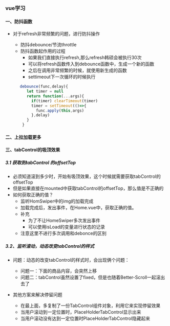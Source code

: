 ### vue学习

#### 一、防抖函数

- 对于refresh非常频繁的问题，进行防抖操作

  - 防抖debounce/节流throttle
  - 防抖函数起作用的过程
    - 如果我们直接执行refresh,那么refresh韩硕会被执行30次
    - 可以将refresh函数传入到debounce函数中，生成一个新的函数
    - 之后在调用非常频繁的时候，就使用新生成的函数
    - settimeout下一次循环的时候执行

  ```     javascript
     debounce(func,delay){
        let timer = null
        return function(...args){
          if(timer) clearTimeout(timer)
          timer = setTimeout(()=>{
            func.apply(this,args)
          },delay)
        }
      }
  ```

#### 二、上拉加载更多

#### 三、tabControl的吸顶效果

##### 3.1 获取到tabControl 的offsetTop

- 必须知道滚到多少时，开始有吸顶效果，这个时候就需要获取tabControl的offsetTop
- 但是如果直接在mounted中获取tabControl的offsetTop，那么值是不正确的
- 如何获取正确的值？
  - 监听HomSwiper中的img的加载完成
  - 加载完成后，发出事件，在Home.vue中，获取正确的值。
  - 补充
    - 为了不让HomeSwiper多次发出事件
    - 可以使用isLoad的变量进行状态的记录
  - 注意这里不进行多次调用和debonce的区别

##### 3.2、监听滚动，动态改变tabControl的样式

- 问题：动态的改变tabControl的样式时，会出现俩个问题：

  - 问题一：下面的商品内容，会突然上移
  - 问题二：tabControl虽然设置了fixed，但是也随着Better-Scroll一起滚出去了

- 其他方案来解决停留问题

  - 在最上面，多复制了一份TabControl组件对象，利用它来实现停留效果
  - 当用户滚动到一定位置时，PlaceHolderTabControl显示出来
  - 当用户滚动没有达到一定位置时PlaceHolderTabControl隐藏起来

  





​       